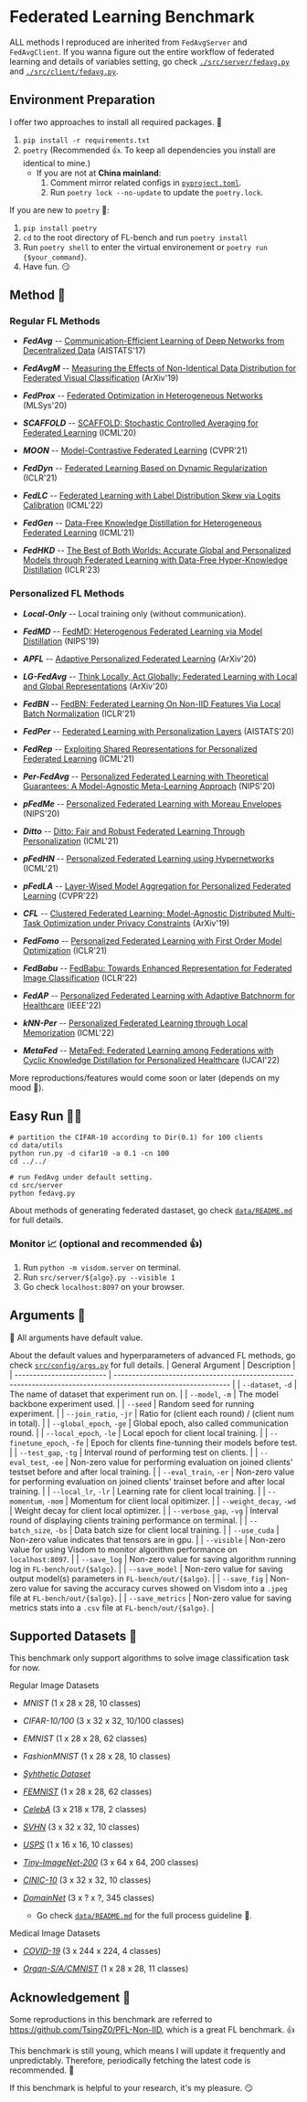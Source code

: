 # Federated Learning Benchmark

ALL methods I reproduced are inherited from `FedAvgServer` and `FedAvgClient`. If you wanna figure out the entire workflow of federated learning and details of variables setting, go check [`./src/server/fedavg.py`](https://github.com/KarhouTam/FL-bench/blob/master/src/server/fedavg.py) and [`./src/client/fedavg.py`](https://github.com/KarhouTam/FL-bench/blob/master/src/client/fedavg.py).

## Environment Preparation

I offer two approaches to install all required packages. 🎐

1. `pip install -r requirements.txt`
2. `poetry` (Recommended 👍. To keep all dependencies you install are identical to mine.)
     - If you are not at **China mainland**:
       1. Comment mirror related configs in [`pyproject.toml`](https://github.com/KarhouTam/FL-bench/blob/master/pyproject.toml).
       2. Run `poetry lock --no-update` to update the `poetry.lock`. 

If you are new to `poetry` 👀:

1. `pip install poetry`
2. `cd` to the root directory of FL-bench and run `poetry install`
3. Run `poetry shell` to enter the virtual environement or `poetry run {$your_command}`.
4. Have fun. 😏

## Method 🧬

### Regular FL Methods

- ***FedAvg*** -- [Communication-Efficient Learning of Deep Networks from Decentralized Data](https://arxiv.org/abs/1602.05629) (AISTATS'17)

- ***FedAvgM*** -- [Measuring the Effects of Non-Identical Data Distribution for Federated Visual Classification](https://arxiv.org/abs/1909.06335) (ArXiv'19)

- ***FedProx*** -- [Federated Optimization in Heterogeneous Networks](https://arxiv.org/abs/1812.06127) (MLSys'20)

- ***SCAFFOLD*** -- [SCAFFOLD: Stochastic Controlled Averaging for Federated Learning](https://arxiv.org/abs/1910.06378) (ICML'20)

- ***MOON*** -- [Model-Contrastive Federated Learning](http://arxiv.org/abs/2103.16257) (CVPR'21)
- ***FedDyn*** -- [Federated Learning Based on Dynamic Regularization](http://arxiv.org/abs/2111.04263) (ICLR'21)

- ***FedLC*** -- [Federated Learning with Label Distribution Skew via Logits Calibration](http://arxiv.org/abs/2209.00189) (ICML'22)

- ***FedGen*** -- [Data-Free Knowledge Distillation for Heterogeneous Federated Learning](https://arxiv.org/abs/2105.10056) (ICML'21)

- ***FedHKD*** -- [The Best of Both Worlds: Accurate Global and Personalized Models through Federated Learning with Data-Free Hyper-Knowledge Distillation](https://arxiv.org/abs/2301.08968) (ICLR'23)
  

### Personalized FL Methods

- ***Local-Only*** -- Local training only (without communication).

- ***FedMD*** -- [FedMD: Heterogenous Federated Learning via Model Distillation](http://arxiv.org/abs/1910.03581) (NIPS'19)

- ***APFL*** -- [Adaptive Personalized Federated Learning](http://arxiv.org/abs/2003.13461) (ArXiv'20)

- ***LG-FedAvg*** -- [Think Locally, Act Globally: Federated Learning with Local and Global Representations](https://arxiv.org/abs/2001.01523) (ArXiv'20)

- ***FedBN*** -- [FedBN: Federated Learning On Non-IID Features Via Local Batch Normalization](http://arxiv.org/abs/2102.07623) (ICLR'21)

- ***FedPer*** -- [Federated Learning with Personalization Layers](http://arxiv.org/abs/1912.00818) (AISTATS'20)

- ***FedRep*** -- [Exploiting Shared Representations for Personalized Federated Learning](http://arxiv.org/abs/2102.07078) (ICML'21)

- ***Per-FedAvg*** -- [Personalized Federated Learning with Theoretical Guarantees: A Model-Agnostic Meta-Learning Approach](https://proceedings.neurips.cc/paper/2020/hash/24389bfe4fe2eba8bf9aa9203a44cdad-Abstract.html) (NIPS'20)

- ***pFedMe*** -- [Personalized Federated Learning with Moreau Envelopes](http://arxiv.org/abs/2006.08848) (NIPS'20)

- ***Ditto*** -- [Ditto: Fair and Robust Federated Learning Through Personalization](http://arxiv.org/abs/2012.04221) (ICML'21)

- ***pFedHN*** -- [Personalized Federated Learning using Hypernetworks](http://arxiv.org/abs/2103.04628) (ICML'21)
  
- ***pFedLA*** -- [Layer-Wised Model Aggregation for Personalized Federated Learning](https://openaccess.thecvf.com/content/CVPR2022/html/Ma_Layer-Wised_Model_Aggregation_for_Personalized_Federated_Learning_CVPR_2022_paper.html) (CVPR'22)

- ***CFL*** -- [Clustered Federated Learning: Model-Agnostic Distributed Multi-Task Optimization under Privacy Constraints](https://arxiv.org/abs/1910.01991) (ArXiv'19)

- ***FedFomo*** -- [Personalized Federated Learning with First Order Model Optimization](http://arxiv.org/abs/2012.08565) (ICLR'21)

- ***FedBabu*** -- [FedBabu: Towards Enhanced Representation for Federated Image Classification](https://arxiv.org/abs/2106.06042) (ICLR'22)

- ***FedAP*** -- [Personalized Federated Learning with Adaptive Batchnorm for Healthcare](https://arxiv.org/abs/2112.00734) (IEEE'22)

- ***kNN-Per*** -- [Personalized Federated Learning through Local Memorization](http://arxiv.org/abs/2111.09360) (ICML'22)

- ***MetaFed*** -- [MetaFed: Federated Learning among Federations with Cyclic Knowledge Distillation for Personalized Healthcare](http://arxiv.org/abs/2206.08516) (IJCAI'22)


More reproductions/features would come soon or later (depends on my mood 🤣).

## Easy Run 🏃‍♂️
```shell
# partition the CIFAR-10 according to Dir(0.1) for 100 clients
cd data/utils
python run.py -d cifar10 -a 0.1 -cn 100
cd ../../

# run FedAvg under default setting.
cd src/server
python fedavg.py
```

About methods of generating federated dastaset, go check [`data/README.md`](https://github.com/KarhouTam/FL-bench/tree/master/data/#readme) for full details.


### Monitor 📈 (optional and recommended 👍)
1. Run `python -m visdom.server` on terminal.
2. Run `src/server/${algo}.py --visible 1`
3. Go check `localhost:8097` on your browser.
## Arguments 🔧

📢 All arguments have default value.

About the default values and hyperparameters of advanced FL methods, go check [`src/config/args.py`](https://github.com/KarhouTam/FL-bench/tree/master/src/config/args.py) for full details.
| General Argument          | Description                                                                                                   |
| ------------------------- | ------------------------------------------------------------------------------------------------------------- |
| `--dataset`, `-d`         | The name of dataset that experiment run on.                                                                   |
| `--model`, `-m`           | The model backbone experiment used.                                                                           |
| `--seed`                  | Random seed for running experiment.                                                                           |
| `--join_ratio`, `-jr`     | Ratio for (client each round) / (client num in total).                                                        |
| `--global_epoch`, `-ge`   | Global epoch, also called communication round.                                                                |
| `--local_epoch`, `-le`    | Local epoch for client local training.                                                                        |
| `--finetune_epoch`, `-fe` | Epoch for clients fine-tunning their models before test.                                                      |
| `--test_gap`, `-tg`       | Interval round of performing test on clients.                                                                 |
| `--eval_test`, `-ee`      | Non-zero value for performing evaluation on joined clients' testset before and after local training.          |
| `--eval_train`, `-er`     | Non-zero value for performing evaluation on joined clients' trainset before and after local training.         |
| `--local_lr`, `-lr`       | Learning rate for client local training.                                                                      |
| `--momentum`, `-mom`      | Momentum for client local opitimizer.                                                                         |
| `--weight_decay`, `-wd`   | Weight decay for client local optimizer.                                                                      |
| `--verbose_gap`, `-vg`    | Interval round of displaying clients training performance on terminal.                                        |
| `--batch_size`, `-bs`     | Data batch size for client local training.                                                                    |
| `--use_cuda`              | Non-zero value indicates that tensors are in gpu.                                                             |
| `--visible`               | Non-zero value for using Visdom to monitor algorithm performance on `localhost:8097`.                         |
| `--save_log`              | Non-zero value for saving algorithm running log in `FL-bench/out/{$algo}`.                                    |
| `--save_model`            | Non-zero value for saving output model(s) parameters in `FL-bench/out/{$algo}`.                               |
| `--save_fig`              | Non-zero value for saving the accuracy curves showed on Visdom into a `.jpeg` file at `FL-bench/out/{$algo}`. |
| `--save_metrics`          | Non-zero value for saving metrics stats into a `.csv` file at `FL-bench/out/{$algo}`.                         |

## Supported Datasets 🎨

This benchmark only support algorithms to solve image classification task for now.


Regular Image Datasets

- *MNIST* (1 x 28 x 28, 10 classes)

- *CIFAR-10/100* (3 x 32 x 32, 10/100 classes)

- *EMNIST* (1 x 28 x 28, 62 classes)

- *FashionMNIST* (1 x 28 x 28, 10 classes)

- [*Syhthetic Dataset*](https://arxiv.org/abs/1812.06127)

- [*FEMNIST*](https://leaf.cmu.edu/) (1 x 28 x 28, 62 classes)

- [*CelebA*](https://leaf.cmu.edu/) (3 x 218 x 178, 2 classes)

- [*SVHN*](http://ufldl.stanford.edu/housenumbers/) (3 x 32 x 32, 10 classes)

- [*USPS*](https://ieeexplore.ieee.org/document/291440) (1 x 16 x 16, 10 classes)

- [*Tiny-ImageNet-200*](https://arxiv.org/pdf/1707.08819.pdf) (3 x 64 x 64, 200 classes)

- [*CINIC-10*](https://datashare.ed.ac.uk/handle/10283/3192) (3 x 32 x 32, 10 classes)

- [*DomainNet*](http://ai.bu.edu/DomainNet/) (3 x ? x ?, 345 classes) 
  - Go check [`data/README.md`](https://github.com/KarhouTam/FL-bench/tree/master/data#readme) for the full process guideline 🧾.
  
Medical Image Datasets

- [*COVID-19*](https://www.researchgate.net/publication/344295900_Curated_Dataset_for_COVID-19_Posterior-Anterior_Chest_Radiography_Images_X-Rays) (3 x 244 x 224, 4 classes)

- [*Organ-S/A/CMNIST*](https://medmnist.com/) (1 x 28 x 28, 11 classes)


## Acknowledgement 🤗

Some reproductions in this benchmark are referred to <https://github.com/TsingZ0/PFL-Non-IID>, which is a great FL benchmark. 👍

This benchmark is still young, which means I will update it frequently and unpredictably. Therefore, periodically fetching the latest code is recommended. 🤖

If this benchmark is helpful to your research, it's my pleasure. 😏






